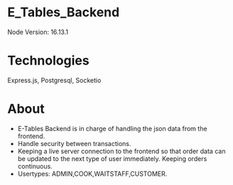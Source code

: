 # E_Tables_Backend

Node Version: 16.13.1

# Technologies
Express.js, Postgresql, Socketio

# About
- E-Tables Backend is in charge of handling the json data from the frontend. 
- Handle security between transactions. 
- Keeping a live server connection to the frontend so that order data can be updated to the next type of user immediately. Keeping orders continuous.
- Usertypes: ADMIN,COOK,WAITSTAFF,CUSTOMER.
